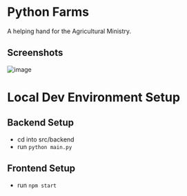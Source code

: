 # Python Farms
A helping hand for the Agricultural Ministry.

## Screenshots
![image](https://github.com/painful-bug/Smart-Bengal-Hackathon-Farm-App/assets/69871906/062cade0-2fb0-4d80-80d4-e1c0f0f01d9f)


# Local Dev Environment Setup
## Backend Setup
- cd into src/backend
- run `python main.py`

## Frontend Setup
- run `npm start`
